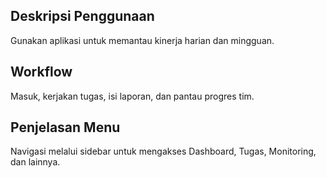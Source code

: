 ## Deskripsi Penggunaan

Gunakan aplikasi untuk memantau kinerja harian dan mingguan.

## Workflow

Masuk, kerjakan tugas, isi laporan, dan pantau progres tim.

## Penjelasan Menu

Navigasi melalui sidebar untuk mengakses Dashboard, Tugas, Monitoring, dan lainnya.
